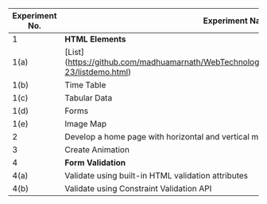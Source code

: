 | **Experiment No.** | **Experiment Name**                                                                                      |
| -------------------| ---------------------------------------------------------------------------------------------------------|
| 1                  | **HTML Elements**                                                                                        |
| 1(a)               | [List] (https://github.com/madhuamarnath/WebTechnologyLabDemo/blob/master/IPLab_AY2022-23/listdemo.html) |
| 1(b)               | Time Table                                               |
| 1(c)               | Tabular Data                                             |
| 1(d)               | Forms                                                    |
| 1(e)               | Image Map                                                |
| 2                  | Develop a home page with horizontal and vertical menus   |
| 3                  | Create Animation                                         |
| 4                  | **Form Validation**                                      |
| 4(a)               | Validate using built-in HTML validation attributes       |
| 4(b)               | Validate using Constraint Validation API                 |
